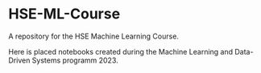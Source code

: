 # HSE-ML-Course
A repository for the HSE Machine Learning Course.

Here is placed notebooks created during the Machine Learning and Data-Driven Systems programm 2023.